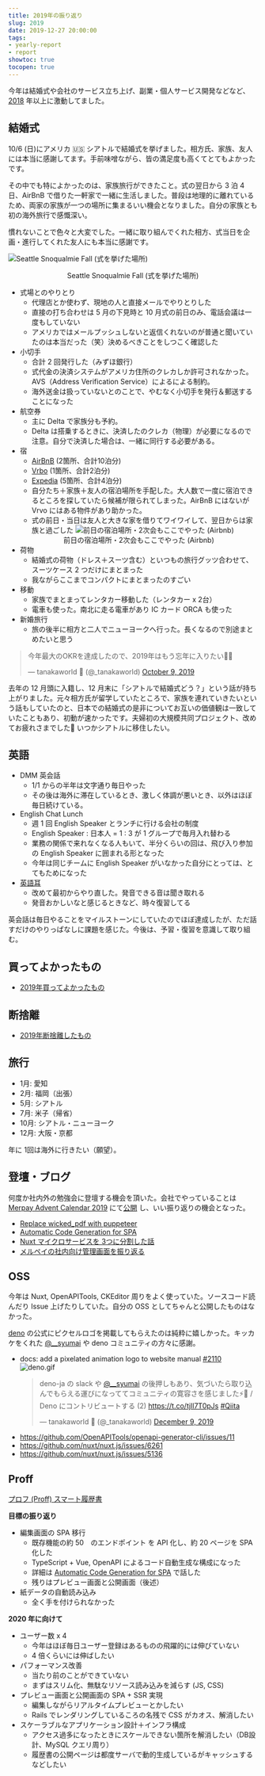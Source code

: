 ```yaml
---
title: 2019年の振り返り
slug: 2019
date: 2019-12-27 20:00:00
tags:
- yearly-report
- report
showtoc: true
tocopen: true
---
```


今年は結婚式や会社のサービス立ち上げ、副業・個人サービス開発などなど、[2018](2018) 年以上に激動してました。


## 結婚式

10/6 (日)にアメリカ 🇺🇸 シアトルで結婚式を挙げました。相方氏、家族、友人には本当に感謝してます。手前味噌ながら、皆の満足度も高くてとてもよかったです。

その中でも特によかったのは、家族旅行ができたこと。式の翌日から 3 泊 4 日、AirBnB で借りた一軒家で一緒に生活しました。普段は地理的に離れているため、両家の家族が一つの場所に集まるいい機会となりました。自分の家族とも初の海外旅行で感慨深い。

慣れないことで色々と大変でした。一緒に取り組んでくれた相方、式当日を企画・進行してくれた友人にも本当に感謝です。

![Seattle Snoqualmie Fall (式を挙げた場所)](/images/2019-12-27-2019/salish-lodge.jpg 'Seattle Snoqualmie Fall (式を挙げた場所)')
<figcaption style="text-align: center">Seattle Snoqualmie Fall (式を挙げた場所)</figcaption>

- 式場とのやりとり
    - 代理店とか使わず、現地の人と直接メールでやりとりした
    - 直接の打ち合わせは 5 月の下見時と 10 月式の前日のみ、電話会議は一度もしていない
    - アメリカではメールプッシュしないと返信くれないのが普通と聞いていたのは本当だった（笑）決めるべきことをしつこく確認した
- 小切手
    - 合計 2 回発行した（みずほ銀行）
    - 式代金の決済システムがアメリカ住所のクレカしか許可されなかった。AVS（Address Verification Service）によるによる制約。
    - 海外送金は扱っていないとのことで、やむなく小切手を発行＆郵送することになった
- 航空券
    - 主に Delta で家族分も予約。
    - Delta は搭乗するときに、決済したのクレカ（物理）が必要になるので注意。自分で決済した場合は、一緒に同行する必要がある。
- 宿
    - [AirBnB](http://airbnb.com/) (2箇所、合計10泊分)
    - [Vrbo](https://www.vrbo.com/) (1箇所、合計2泊分)
    - [Expedia](https://www.expedia.com/) (5箇所、合計4泊分)
    - 自分たち＋家族＋友人の宿泊場所を手配した。大人数で一度に宿泊できるところを探していたら候補が限られてしまった。AirBnB にはないが Vrvo にはある物件があり助かった。
    - 式の前日・当日は友人と大きな家を借りてワイワイして、翌日からは家族と過ごした
    ![前日の宿泊場所・2次会もここでやった (Airbnb)](/images/2019-12-27-2019/airbnb-snoqalmie.jpg '前日の宿泊場所・2次会もここでやった (Airbnb)')
    <figcaption style="text-align: center">前日の宿泊場所・2次会もここでやった (Airbnb)</figcaption>
- 荷物
    - 結婚式の荷物（ドレス＋スーツ含む）といつもの旅行グッツ合わせて、スーツケース 2 つだけにまとまった
    - 我ながらここまでコンパクトにまとまったのすごい
- 移動
    - 家族でまとまってレンタカー移動した（レンタカー x 2台）
    - 電車も使った。南北に走る電車があり IC カード ORCA も使った 
- 新婚旅行
    - 旅の後半に相方と二人でニューヨークへ行った。長くなるので別途まとめたいと思う

<blockquote class="twitter-tweet"><p lang="ja" dir="ltr">今年最大のOKRを達成したので、2019年はもう忘年に入りたい👨‍🚀</p>&mdash; tanakaworld 🧢 (@_tanakaworld) <a href="https://twitter.com/_tanakaworld/status/1181971559805702146?ref_src=twsrc%5Etfw">October 9, 2019</a></blockquote>


去年の 12 月頭に入籍し、12 月末に「シアトルで結婚式どう？」という話が持ち上がりました。元々相方氏が留学していたところで、家族を連れていきたいという話もしていたのと、日本での結婚式の是非についてお互いの価値観は一致していたこともあり、初動が速かったです。夫婦初の大規模共同プロジェクト、改めてお疲れさまでした👏 いつかシアトルに移住したい。

## 英語

- DMM 英会話
    - 1/1 からの半年は文字通り毎日やった
    - その後は海外に滞在しているとき、激しく体調が悪いとき、以外はほぼ毎日続けている。
- English Chat Lunch
    - 週 1 回 English Speaker とランチに行ける会社の制度
    - English Speaker : 日本人 = 1 : 3 が 1 グループで毎月入れ替わる
    - 業務の関係で来れなくなる人もいて、半分くらいの回は、飛び入り参加の English Speaker に囲まれる形となった
    - 今年は同じチームに English Speaker がいなかった自分にとっては、とてもためになった
- [英語耳](https://amzn.to/2ZrSjHb)  
    - 改めて最初からやり直した。発音できる音は聞き取れる
    - 発音おかしいなと感じるときなど、時々復習してる
        
英会話は毎日やることをマイルストーンにしていたのでほぼ達成したが、ただ話すだけのやりっぱなしに課題を感じた。今後は、予習・復習を意識して取り組む。

## 買ってよかったもの

- [2019年買ってよかったもの](/the-best-things-2019)

## 断捨離

- [2019年断捨離したもの](/minimalism-in-2019)

## 旅行

- 1月: 愛知
- 2月: 福岡（出張）
- 5月: シアトル
- 7月: 米子（帰省）
- 10月: シアトル・ニューヨーク
- 12月: 大阪・京都

年に 1回は海外に行きたい（願望）。

## 登壇・ブログ

何度か社内外の勉強会に登壇する機会を頂いた。会社でやっていることは [Merpay Advent Calendar 2019](https://qiita.com/advent-calendar/2019/merpay) にて[公開](https://tech.mercari.com/entry/2019/12/12/202128) し、いい振り返りの機会となった。

- [Replace wicked_pdf with puppeteer](https://speakerdeck.com/tanakaworld/replace-wicked-pdf-with-puppeteer)
- [Automatic Code Generation for SPA](https://speakerdeck.com/tanakaworld/automatic-code-generation-for-spa)
- [Nuxt マイクロサービスを 3つに分割した話](https://speakerdeck.com/tanakaworld/split-a-nuxt-microservice-to-3-microservices)
- [メルペイの社内向け管理画面を振り返る](https://tech.mercari.com/entry/2019/12/12/202128)
 
 
 ## OSS
 
今年は Nuxt, OpenAPITools, CKEditor 周りをよく使っていた。ソースコード読んだり Issue 上げたりしていた。自分の OSS としてちゃんと公開したものはなかった。

[deno](https://github.com/denoland) の公式にピクセルロゴを掲載してもらえたのは純粋に嬉しかった。キッカケをくれた [@__syumai](https://twitter.com/__syumai) や deno コミュニティの方々に感謝。


- docs: add a pixelated animation logo to website manual [#2110](https://github.com/denoland/deno/pull/2110)
    ![deno.gif](/images/2019-12-27-2019/deno.gif 'deno.gif')
    <blockquote class="twitter-tweet"><p lang="ja" dir="ltr">deno-ja の slack や <a href="https://twitter.com/__syumai?ref_src=twsrc%5Etfw">@__syumai</a> の後押しもあり、気づいたら取り込んでもらえる運びになっててコミュニティの寛容さを感じました⚡️👾 / Deno にコントリビュートする (2) <a href="https://t.co/tjIl7T0pJs">https://t.co/tjIl7T0pJs</a> <a href="https://twitter.com/hashtag/Qiita?src=hash&amp;ref_src=twsrc%5Etfw">#Qiita</a></p>&mdash; tanakaworld 🧢 (@_tanakaworld) <a href="https://twitter.com/_tanakaworld/status/1203863124681449473?ref_src=twsrc%5Etfw">December 9, 2019</a></blockquote>
- https://github.com/OpenAPITools/openapi-generator-cli/issues/11
- https://github.com/nuxt/nuxt.js/issues/6261
- https://github.com/nuxt/nuxt.js/issues/5136
 

## Proff

[プロフ (Proff) スマート履歴書](https://proff.io/)

**目標の振り返り**

- 編集画面の SPA 移行
    - 既存機能の約 50　のエンドポイント を API 化し、約 20 ページを SPA 化した
    - TypeScript + Vue, OpenAPI によるコード自動生成な構成になった
    - 詳細は [Automatic Code Generation for SPA](https://speakerdeck.com/tanakaworld/automatic-code-generation-for-spa) で話した
    - 残りはプレビュー画面と公開画面（後述）
- 紙データの自動読み込み
    - 全く手を付けられなかった

**2020 年に向けて**

- ユーザー数 x 4
    - 今年はほぼ毎日ユーザー登録はあるものの飛躍的には伸びていない
    - 4 倍くらいには伸ばしたい
- パフォーマンス改善
    - 当たり前のことができていない
    - まずはスリム化、無駄なリソース読み込みを減らす (JS, CSS)
- プレビュー画面と公開画面の SPA + SSR 実現
    - 編集しながらリアルタイムプレビューとかしたい
    - Rails でレンダリングしているころの名残で CSS がカオス、解消したい
- スケーラブルなアプリケーション設計＋インフラ構成
    - アクセス過多になったときにスケールできない箇所を解消したい（DB設計、MySQL クエリ周り）
    - 履歴書の公開ページは都度サーバで動的生成しているがキャッシュするなどしたい
    
 <script async src="https://platform.twitter.com/widgets.js" charset="utf-8"></script>
